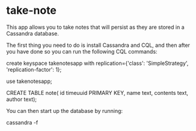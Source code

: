 # take-note

This app allows you to take notes that will persist as they are stored in a Cassandra database. 

The first thing you need to do is install Cassandra and CQL, and then after you have done so you can run the following CQL commands: 

create keyspace takenotesapp with replication={'class': 'SimpleStrategy', 'replication-factor': 1};

use takenotesapp;

CREATE TABLE note( id timeuuid PRIMARY KEY, name text, contents text, author text);

You can then start up the database by running:

cassandra -f 

